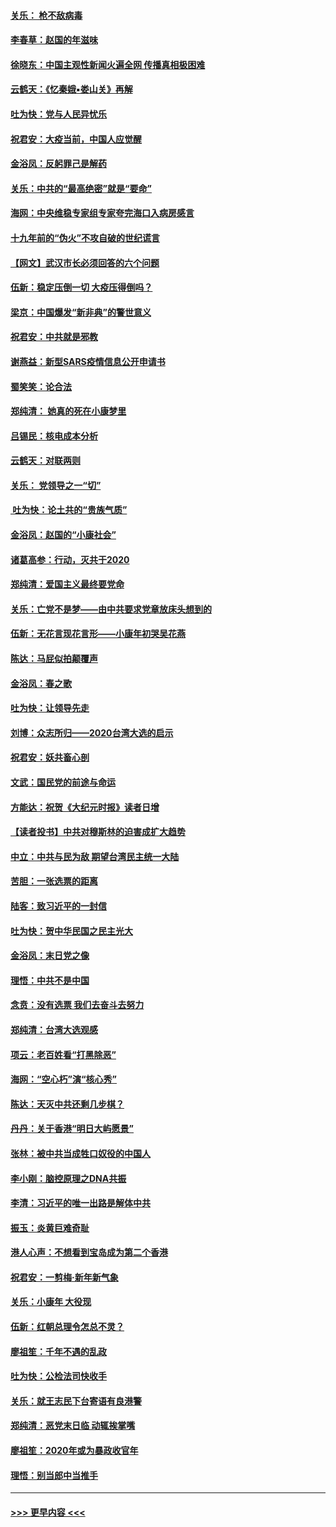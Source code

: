 #### [关乐： 枪不敌病毒](../pages/nsc993/n11826746.md?t=01281344) 
#### [李春草：赵国的年滋味](../pages/nsc993/n11826321.md?t=01281344) 
#### [徐晓东：中国主观性新闻火遍全网 传播真相极困难](../pages/nsc993/n11826508.md?t=01281344) 
#### [云鹤天：《忆秦娥▪娄山关》再解](../pages/nsc993/n11824682.md?t=01281344) 
#### [吐为快：党与人民异忧乐](../pages/nsc993/n11824660.md?t=01281344) 
#### [祝君安：大疫当前，中国人应觉醒](../pages/nsc993/n11821946.md?t=01281344) 
#### [金浴凤：反躬罪己是解药](../pages/nsc993/n11820280.md?t=01281344) 
#### [关乐：中共的“最高绝密”就是“要命”](../pages/nsc993/n11816946.md?t=01281344) 
#### [海网：中央维稳专家组专家夸完海口入病房感言](../pages/nsc993/n11815138.md?t=01281344) 
#### [十九年前的“伪火”不攻自破的世纪谎言](../pages/nsc993/n11813238.md?t=01281344) 
#### [【网文】武汉市长必须回答的六个问题](../pages/nsc993/n11813848.md?t=01281344) 
#### [伍新：稳定压倒一切 大疫压得倒吗？](../pages/nsc993/n11812634.md?t=01281344) 
#### [梁京：中国爆发“新非典”的警世意义](../pages/nsc993/n11812554.md?t=01281344) 
#### [祝君安：中共就是邪教](../pages/nsc993/n11812431.md?t=01281344) 
#### [谢燕益：新型SARS疫情信息公开申请书](../pages/nsc993/n11808840.md?t=01281344) 
#### [蜀笑笑：论合法](../pages/nsc993/n11808064.md?t=01281344) 
#### [郑纯清： 她真的死在小康梦里](../pages/nsc993/n11806623.md?t=01281344) 
#### [吕锡民：核电成本分析](../pages/nsc993/n11806284.md?t=01281344) 
#### [云鹤天：对联两则](../pages/nsc993/n11805957.md?t=01281344) 
#### [关乐： 党领导之一“切”](../pages/nsc993/n11804505.md?t=01281344) 
#### [ 吐为快：论土共的“贵族气质”](../pages/nsc993/n11804490.md?t=01281344) 
#### [金浴凤：赵国的“小康社会”](../pages/nsc993/n11804452.md?t=01281344) 
#### [诸葛高参：行动，灭共于2020](../pages/nsc993/n11804120.md?t=01281344) 
#### [郑纯清：爱国主义最终要党命](../pages/nsc993/n11802197.md?t=01281344) 
#### [关乐：亡党不是梦——由中共要求党章放床头想到的](../pages/nsc993/n11802156.md?t=01281344) 
#### [伍新：无花言现花言形——小康年初哭吴花燕](../pages/nsc993/n11800044.md?t=01281344) 
#### [陈达：马屁似拍颠覆声](../pages/nsc993/n11800010.md?t=01281344) 
#### [金浴凤：春之歌](../pages/nsc993/n11797687.md?t=01281344) 
#### [吐为快：让领导先走](../pages/nsc993/n11797512.md?t=01281344) 
#### [刘博：众志所归——2020台湾大选的启示](../pages/nsc993/n11796878.md?t=01281344) 
#### [祝君安：妖共畜心剖](../pages/nsc993/n11794273.md?t=01281344) 
#### [文武：国民党的前途与命运](../pages/nsc993/n11794198.md?t=01281344) 
#### [方能达：祝贺《大纪元时报》读者日增](../pages/nsc993/n11793807.md?t=01281344) 
#### [【读者投书】中共对穆斯林的迫害成扩大趋势](../pages/nsc993/n11791371.md?t=01281344) 
#### [中立：中共与民为敌 期望台湾民主统一大陆](../pages/nsc993/n11790392.md?t=01281344) 
#### [苦胆：一张选票的距离](../pages/nsc993/n11788914.md?t=01281344) 
#### [陆客：致习近平的一封信](../pages/nsc993/n11788867.md?t=01281344) 
#### [吐为快：贺中华民国之民主光大](../pages/nsc993/n11788618.md?t=01281344) 
#### [金浴凤：末日党之像](../pages/nsc993/n11787475.md?t=01281344) 
#### [理悟：中共不是中国](../pages/nsc993/n11787463.md?t=01281344) 
#### [念贲：没有选票  我们去奋斗去努力](../pages/nsc993/n11787398.md?t=01281344) 
#### [郑纯清：台湾大选观感](../pages/nsc993/n11786210.md?t=01281344) 
#### [项云：老百姓看“打黑除恶”](../pages/nsc993/n11785398.md?t=01281344) 
#### [海网：“空心朽”演“核心秀”](../pages/nsc993/n11783874.md?t=01281344) 
#### [陈达：天灭中共还剩几步棋？](../pages/nsc993/n11783719.md?t=01281344) 
#### [丹丹：关于香港“明日大屿愿景”](../pages/nsc993/n11783273.md?t=01281344) 
#### [张林：被中共当成牲口奴役的中国人](../pages/nsc993/n11782397.md?t=01281344) 
#### [李小刚：脑控原理之DNA共振](../pages/nsc993/n11780962.md?t=01281344) 
#### [李清：习近平的唯一出路是解体中共](../pages/nsc993/n11780866.md?t=01281344) 
#### [振玉：炎黄巨难奇耻](../pages/nsc993/n11779632.md?t=01281344) 
#### [港人心声：不想看到宝岛成为第二个香港](../pages/nsc993/n11778817.md?t=01281344) 
#### [祝君安：一剪梅‧新年新气象](../pages/nsc993/n11776340.md?t=01281344) 
#### [关乐：小康年 大役现](../pages/nsc993/n11774213.md?t=01281344) 
#### [伍新：红朝总理令怎总不灵？](../pages/nsc993/n11770813.md?t=01281344) 
#### [廖祖笙：千年不遇的乱政](../pages/nsc993/n11770373.md?t=01281344) 
#### [吐为快：公检法司快收手](../pages/nsc993/n11770359.md?t=01281344) 
#### [关乐：就王志民下台寄语有良港警](../pages/nsc993/n11769903.md?t=01281344) 
#### [郑纯清：恶党末日临 动辄挨掌嘴](../pages/nsc993/n11769356.md?t=01281344) 
#### [廖祖笙：2020年或为暴政收官年](../pages/nsc993/n11768216.md?t=01281344) 
#### [理悟：别当郎中当推手](../pages/nsc993/n11768243.md?t=01281344) 

----
#### [ >>> 更早内容 <<< ](../indexes/nsc993-earlier.md)
